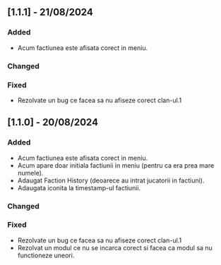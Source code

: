 ## [1.1.1] - 21/08/2024

### Added
- Acum factiunea este afisata corect in meniu.
### Changed
 
### Fixed
- Rezolvate un bug ce facea sa nu afiseze corect clan-ul.1

## [1.1.0] - 20/08/2024

### Added
- Acum factiunea este afisata corect in meniu.
- Acum apare doar initiala factiunii in meniu (pentru ca era prea mare numele).
- Adaugat Faction History (deoarece au intrat jucatorii in factiuni).
- Adaugata iconita la timestamp-ul factiunii.
### Changed
 
### Fixed
- Rezolvate un bug ce facea sa nu afiseze corect clan-ul.1
- Rezolvat un modul ce nu se incarca corect si facea ca modul sa nu functioneze uneori.